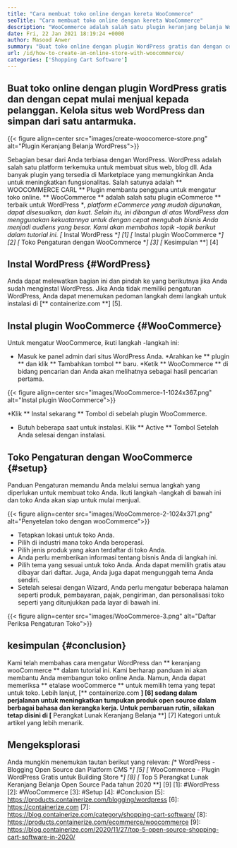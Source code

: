 ```yaml
---
title: "Cara membuat toko online dengan kereta WooCommerce" 
seoTitle: "Cara membuat toko online dengan kereta WooCommerce" 
description: "WooCommerce adalah salah satu plugin keranjang belanja WordPress terbaik di luar sana untuk membuat toko online. Ini membantu perusahaan untuk memperluas bisnis dalam skala besar." 
date: Fri, 22 Jan 2021 18:19:24 +0000
author: Masood Anwer
summary: "Buat toko online dengan plugin WordPress gratis dan dengan cepat mulai menjual kepada pelanggan. Kelola situs web WordPress dan simpan dari satu antarmuka." 
url: /id/how-to-create-an-online-store-with-woocommerce/
categories: ['Shopping Cart Software']
---
```


## Buat toko online dengan plugin WordPress gratis dan dengan cepat mulai menjual kepada pelanggan. Kelola situs web WordPress dan simpan dari satu antarmuka.

{{< figure align=center src="images/create-woocomerce-store.png" alt="Plugin Keranjang Belanja WordPress">}}

Sebagian besar dari Anda terbiasa dengan WordPress. WordPress adalah salah satu platform terkemuka untuk membuat situs web, blog dll. Ada banyak plugin yang tersedia di Marketplace yang memungkinkan Anda untuk meningkatkan fungsionalitas. Salah satunya adalah ** WOOCOMMERCE CARL ** Plugin membantu pengguna untuk mengatur toko online. ** WooCommerce ** adalah salah satu plugin eCommerce ** terbaik untuk WordPress **, platform eCommerce yang mudah digunakan, dapat disesuaikan, dan kuat. Selain itu, ini dibangun di atas WordPress dan menggunakan kekuatannya untuk dengan cepat mengubah bisnis Anda menjadi audiens yang besar.
Kami akan membahas topik -topik berikut dalam tutorial ini.
  *[** Instal WordPress **] [1]
  *[** Instal plugin WooCommerce **] [2]
  *[** Toko Pengaturan dengan WooCommerce **] [3]
  *[** Kesimpulan **] [4]

## Instal WordPress {#WordPress}
Anda dapat melewatkan bagian ini dan pindah ke yang berikutnya jika Anda sudah menginstal WordPress. Jika Anda tidak memiliki pengaturan WordPress, Anda dapat menemukan pedoman langkah demi langkah untuk instalasi di [** containerize.com **] [5].

## Instal plugin WooCommerce {#WooCommerce}
Untuk mengatur WooCommerce, ikuti langkah -langkah ini:
  * Masuk ke panel admin dari situs WordPress Anda.
  *Arahkan ke ** plugin ** dan klik ** Tambahkan tombol ** baru.
  *Ketik ** WooCommerce ** di bidang pencarian dan Anda akan melihatnya sebagai hasil pencarian pertama.

{{< figure align=center src="images/WooCommerce-1-1024x367.png" alt="Instal plugin WooCommerce">}}

  *Klik ** Instal sekarang ** Tombol di sebelah plugin WooCommerce.
  * Butuh beberapa saat untuk instalasi. Klik ** Active ** Tombol Setelah Anda selesai dengan instalasi.

## Toko Pengaturan dengan WooCommerce {#setup}
Panduan Pengaturan memandu Anda melalui semua langkah yang diperlukan untuk membuat toko Anda. Ikuti langkah -langkah di bawah ini dan toko Anda akan siap untuk mulai menjual.

{{< figure align=center src="images/WooCommerce-2-1024x371.png" alt="Penyetelan toko dengan wooCommerce">}}

  * Tetapkan lokasi untuk toko Anda.
  * Pilih di industri mana toko Anda beroperasi.
  * Pilih jenis produk yang akan terdaftar di toko Anda.
  * Anda perlu memberikan informasi tentang bisnis Anda di langkah ini.
  * Pilih tema yang sesuai untuk toko Anda. Anda dapat memilih gratis atau dibayar dari daftar. Juga, Anda juga dapat mengunggah tema Anda sendiri.
  * Setelah selesai dengan Wizard, Anda perlu mengatur beberapa halaman seperti produk, pembayaran, pajak, pengiriman, dan personalisasi toko seperti yang ditunjukkan pada layar di bawah ini.

{{< figure align=center src="images/WooCommerce-3.png" alt="Daftar Periksa Pengaturan Toko">}}


## kesimpulan {#conclusion}
Kami telah membahas cara mengatur WordPress dan ** keranjang wooCommerce ** dalam tutorial ini. Kami berharap panduan ini akan membantu Anda membangun toko online Anda. Namun, Anda dapat memeriksa ** etalase wooCommerce ** untuk memilih tema yang tepat untuk toko.
Lebih lanjut, [** containerize.com **] [6] sedang dalam perjalanan untuk meningkatkan tumpukan produk open source dalam berbagai bahasa dan kerangka kerja. Untuk pembaruan rutin, silakan tetap disini di [** Perangkat Lunak Keranjang Belanja **] [7] Kategori untuk artikel yang lebih menarik.

## Mengeksplorasi
Anda mungkin menemukan tautan berikut yang relevan:
  *[** WordPress - Blogging Open Source dan Platform CMS **] [5]
  *[** WooCommerce - Plugin WordPress Gratis untuk Building Store **] [8]
  *[** Top 5 Perangkat Lunak Keranjang Belanja Open Source Pada tahun 2020 **] [9]
[1]: #WordPress
[2]: #WooCommerce
[3]: #Setup
[4]: #Conclusion
[5]: https://products.containerize.com/blogging/wordpress
[6]: https://containerize.com
[7]: https://blog.containerize.com/category/shopping-cart-software/
[8]: https://products.containerize.com/ecommerce/woocommerce
[9]: https://blog.containerize.com/2020/11/27/top-5-open-source-shopping-cart-software-in-2020/
